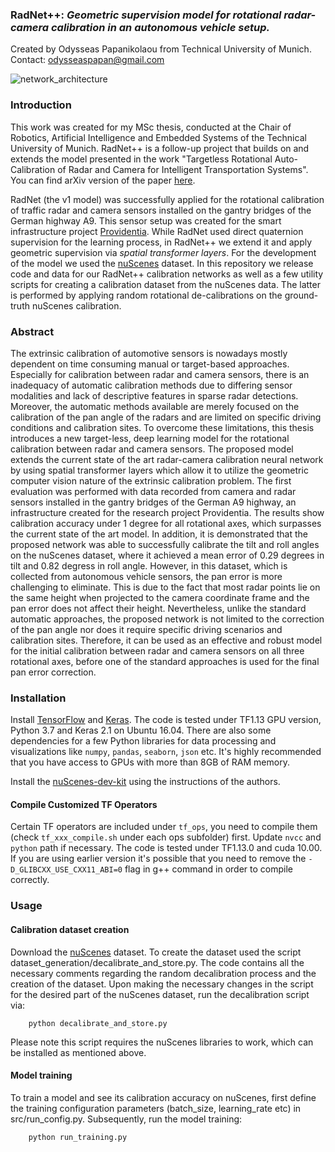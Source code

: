 ### RadNet++: *Geometric supervision model for rotational radar-camera calibration in an autonomous vehicle setup.*
Created by Odysseas Papanikolaou from Technical University of Munich. Contact: odysseaspapan@gmail.com

![network_architecture](https://github.com/odysseaspap/msc_thesis/blob/master/Figures/RadNet++.png)



### Introduction
This work was created for my MSc thesis, conducted at the Chair of Robotics, Artificial Intelligence and Embedded Systems 
of the Technical University of Munich. 
RadNet++ is a follow-up project that builds on and extends the model presented in the work "Targetless Rotational Auto-Calibration of Radar and Camera for Intelligent Transportation Systems". 
You can find arXiv version of the paper <a href="https://arxiv.org/abs/1904.08743">here</a>. 

RadNet (the v1 model) was successfully applied for the rotational calibration of traffic radar and camera sensors installed on the gantry bridges of the German highway A9. This sensor setup was created for the 
smart infrastructure project <a href="https://www.fortiss.org/en/research/projects/detail/providentia">Providentia</a>. 
While RadNet used direct quaternion supervision for the learning process, in RadNet++ we extend it and apply geometric supervision via *spatial transformer layers*. 
For the development of the model we used the <a href="https://www.nuscenes.org/">nuScenes</a> dataset.
In this repository we release code and data for our RadNet++ calibration networks as well as a few utility scripts for creating a calibration dataset from the nuScenes data. 
The latter is performed by applying random rotational de-calibrations on the ground-truth nuScenes calibration. 

### Abstract
The extrinsic calibration of automotive sensors is nowadays mostly dependent on time consuming manual or target-based approaches.
Especially for calibration between radar and camera sensors, there is an inadequacy of automatic calibration methods due 
to differing sensor modalities and lack of descriptive features in sparse radar detections. Moreover, the automatic 
methods available are merely focused on the calibration of the pan angle of the radars and are limited on specific 
driving conditions and calibration sites. To overcome these limitations, this thesis introduces a new target-less, deep 
learning model for the rotational calibration between radar and camera sensors. The proposed model extends the current 
state of the art radar-camera calibration neural network by using spatial transformer layers which allow it to utilize 
the geometric computer vision nature of the extrinsic calibration problem. The first evaluation was performed with data 
recorded from camera and radar sensors installed in the gantry bridges of the German A9 highway, an infrastructure 
created for the research project Providentia. The results show calibration accuracy under 1 degree for all rotational
axes, which surpasses the current state of the art model. In addition, it is demonstrated that the proposed
network was able to successfully calibrate the tilt and roll angles on the nuScenes dataset, where it achieved a mean 
error of 0.29 degrees in tilt and 0.82 degress in roll angle. However, in this dataset, which is collected from 
autonomous vehicle sensors, the pan error is more challenging to eliminate. This is due to the fact that most radar 
points lie on the same height when projected to the camera coordinate frame and the pan error does not affect their 
height. Nevertheless, unlike the standard automatic approaches, the proposed network is not limited to the correction 
of the pan angle nor does it require specific driving scenarios and calibration sites. 
Therefore, it can be used as an effective and robust model for the initial calibration between radar and camera sensors 
on all three rotational axes, before one of the standard approaches is used for the final pan error correction.



### Installation

Install <a href="https://www.tensorflow.org/install/">TensorFlow</a> and <a href="https://keras.io/">Keras</a>. The code is tested under TF1.13 GPU version, Python 3.7 and Keras 2.1 on Ubuntu 16.04. 
There are also some dependencies for a few Python libraries for data processing and visualizations like `numpy`, `pandas`, `seaborn`, `json` etc. 
It's highly recommended that you have access to GPUs with more than 8GB of RAM memory.

Install the <a href="https://github.com/nutonomy/nuscenes-devkit">nuScenes-dev-kit</a> using the instructions of the authors.

#### Compile Customized TF Operators
Certain TF operators are included under `tf_ops`, you need to compile them (check `tf_xxx_compile.sh` under each ops subfolder) first. Update `nvcc` and `python` path if necessary. The code is tested under TF1.13.0 and cuda 10.00. If you are using earlier version it's possible that you need to remove the `-D_GLIBCXX_USE_CXX11_ABI=0` flag in g++ command in order to compile correctly.

### Usage

#### Calibration dataset creation


Download the <a href="https://www.nuscenes.org/download">nuScenes</a> dataset. To create the dataset used the script dataset_generation/decalibrate_and_store.py. 
The code contains all the necessary comments regarding the random decalibration process and the creation of the dataset. Upon making the necessary changes in the script 
for the desired part of the nuScenes dataset, run the decalibration script via:

        python decalibrate_and_store.py

Please note this script requires the nuScenes libraries to work, which can be installed as mentioned above. 


#### Model training

To train a model and see its calibration accuracy on nuScenes, first define the training configuration parameters (batch_size, learning_rate etc) in src/run_config.py. Subsequently, run the model training: 

        python run_training.py

